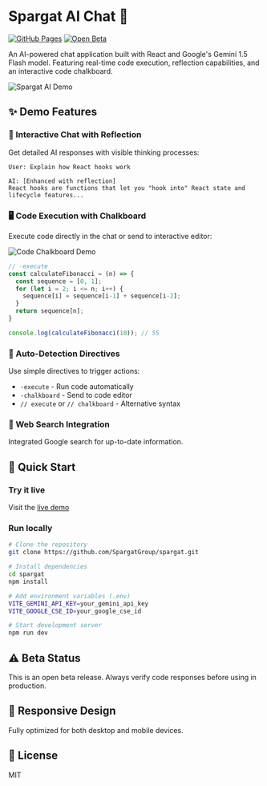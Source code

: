 # Spargat AI Chat 🚀

[![GitHub Pages](https://img.shields.io/badge/GitHub%20Pages-Live%20Demo-blue?style=for-the-badge&logo=github)](https://spargatgroup.github.io/spargat/)
[![Open Beta](https://img.shields.io/badge/Status-Open%20Beta-purple?style=for-the-badge)](https://spargatgroup.github.io/spargat/)

An AI-powered chat application built with React and Google's Gemini 1.5 Flash model. Featuring real-time code execution, reflection capabilities, and an interactive code chalkboard.

![Spargat AI Demo](https://i.ibb.co/VJy5Psn/spargat-demo.png)

## ✨ Demo Features

### 💬 Interactive Chat with Reflection
Get detailed AI responses with visible thinking processes:

```
User: Explain how React hooks work

AI: [Enhanced with reflection]
React hooks are functions that let you "hook into" React state and lifecycle features...
```

### 🖥️ Code Execution with Chalkboard
Execute code directly in the chat or send to interactive editor:

![Code Chalkboard Demo](https://i.ibb.co/S74dC15/code-chalkboard.png)

```javascript
// -execute
const calculateFibonacci = (n) => {
  const sequence = [0, 1];
  for (let i = 2; i <= n; i++) {
    sequence[i] = sequence[i-1] + sequence[i-2];
  }
  return sequence[n];
}

console.log(calculateFibonacci(10)); // 55
```

### 🧠 Auto-Detection Directives
Use simple directives to trigger actions:
- `-execute` - Run code automatically
- `-chalkboard` - Send to code editor
- `// execute` or `// chalkboard` - Alternative syntax

### 🔎 Web Search Integration
Integrated Google search for up-to-date information.

## 🚀 Quick Start

### Try it live
Visit the [live demo](https://spargatgroup.github.io/spargat/)

### Run locally
```bash
# Clone the repository
git clone https://github.com/SpargatGroup/spargat.git

# Install dependencies
cd spargat
npm install

# Add environment variables (.env)
VITE_GEMINI_API_KEY=your_gemini_api_key
VITE_GOOGLE_CSE_ID=your_google_cse_id

# Start development server
npm run dev
```

## ⚠️ Beta Status
This is an open beta release. Always verify code responses before using in production.

## 📱 Responsive Design
Fully optimized for both desktop and mobile devices.

## 📜 License
MIT 

